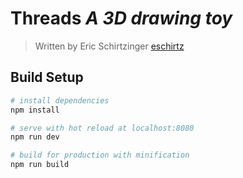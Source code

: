 # Threads *A 3D drawing toy*
>Written by Eric Schirtzinger [eschirtz](https://eschirtz.com)

## Build Setup

``` bash
# install dependencies
npm install

# serve with hot reload at localhost:8080
npm run dev

# build for production with minification
npm run build

```
